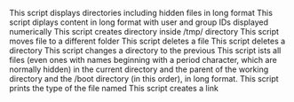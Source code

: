 This script displays directories including hidden files in long format
This script diplays content in long format 
with user and group IDs displayed numerically
This script creates directory inside /tmp/ directory
This script moves file to a different folder
This script deletes a file
This script deletes a directory
This script changes a directory to the previous
This script ists all files (even ones with names beginning with a period character, which are normally hidden) in the current directory and the parent of the working directory and the /boot directory (in this order), in long format.
This script prints the type of the file named
This script creates a link
